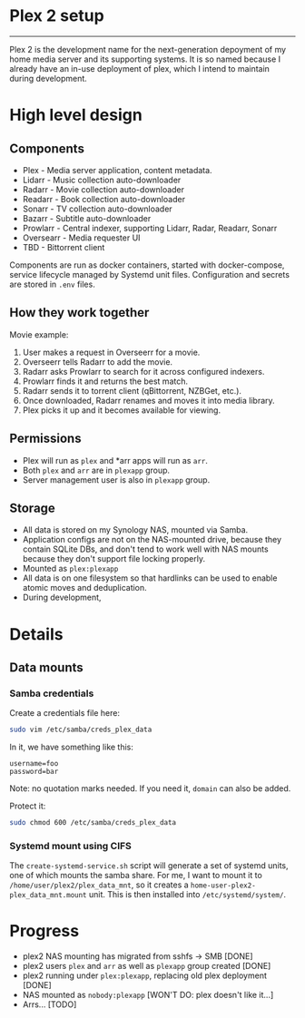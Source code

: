 # Plex 2 setup

---

Plex 2 is the development name for the next-generation depoyment of
my home media server and its supporting systems. It is so named because
I already have an in-use deployment of plex, which I intend to maintain
during development.

# High level design

## Components

* Plex - Media server application, content metadata.
* Lidarr - Music collection auto-downloader
* Radarr - Movie collection auto-downloader
* Readarr - Book collection auto-downloader
* Sonarr - TV collection auto-downloader
* Bazarr - Subtitle auto-downloader
* Prowlarr - Central indexer, supporting Lidarr, Radar, Readarr, Sonarr
* Oversearr - Media requester UI
* TBD - Bittorrent client

Components are run as docker containers, started with docker-compose,
service lifecycle managed by Systemd unit files. Configuration and secrets
are stored in `.env` files.

## How they work together

Movie example:

1. User makes a request in Overseerr for a movie.
2. Overseerr tells Radarr to add the movie.
3. Radarr asks Prowlarr to search for it across configured indexers.
4. Prowlarr finds it and returns the best match.
5. Radarr sends it to torrent client (qBittorrent, NZBGet, etc.).
6. Once downloaded, Radarr renames and moves it into media library.
7. Plex picks it up and it becomes available for viewing.

## Permissions

* Plex will run as `plex` and \*arr apps will run as `arr`.
* Both `plex` and `arr` are in `plexapp` group.
* Server management user is also in `plexapp` group.

## Storage

* All data is stored on my Synology NAS, mounted via Samba.
* Application configs are not on the NAS-mounted drive, because they contain
SQLite DBs, and don't tend to work well with NAS mounts because they don't 
support file locking properly.
* Mounted as `plex:plexapp`
* All data is on one filesystem so that hardlinks can be used to enable
  atomic moves and deduplication.
* During development, 

# Details

## Data mounts

### Samba credentials 

Create a credentials file here:

```bash
sudo vim /etc/samba/creds_plex_data 
```

In it, we have something like this:

```
username=foo
password=bar
```

Note: no quotation marks needed. If you need it, `domain` can also be added.

Protect it:

```bash
sudo chmod 600 /etc/samba/creds_plex_data
```

### Systemd mount using CIFS


The `create-systemd-service.sh` script will generate a set of systemd units, 
one of which mounts the samba share. For me, I want to mount it to `/home/user/plex2/plex_data_mnt`,
so it creates a `home-user-plex2-plex_data_mnt.mount` unit. This is then installed into `/etc/systemd/system/`.

# Progress

* plex2 NAS mounting has migrated from sshfs -> SMB [DONE]
* plex2 users `plex` and `arr` as well as `plexapp` group created [DONE]
* plex2 running under `plex:plexapp`, replacing old plex deployment [DONE]
* NAS mounted as `nobody:plexapp` [WON'T DO: plex doesn't like it...]
* Arrs... [TODO]

